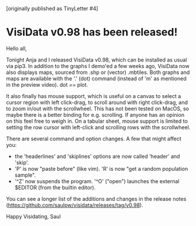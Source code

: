 [originally published as TinyLetter #4]

# VisiData v0.98 has been released!

Hello all,

Tonight Anja and I released VisiData v0.98, which can be installed as usual via pip3.  In addition to the graphs I demo'ed a few weeks ago, VisiData now also displays maps, sourced from .shp or (vector) .mbtiles.  Both graphs and maps are available with the '.' (dot) command (instead of 'm' as mentioned in the preview video).  dot == plot.

It also finally has mouse support, which is useful on a canvas to select a cursor region with left click-drag, to scroll around with right click-drag, and to zoom in/out with the scrollwheel.  This has not been tested on MacOS, so maybe there is a better binding for e.g. scrolling.  If anyone has an opinion on this feel free to weigh in.  On a tabular sheet, mouse support is limited to setting the row cursor with left-click and scrolling rows with the scrollwheel.

There are several command and option changes.   A few that might affect you:

- the 'headerlines' and 'skiplines' options are now called 'header' and 'skip'.
- 'P' is now "paste before" (like vim).  'R' is now "get a random population sample".
- '^Z' now suspends the program.  '^O' ("open") launches the external $EDITOR (from the builtin editor).

You can see a longer list of the additions and changes in the release notes (https://github.com/saulpw/visidata/releases/tag/v0.98).

Happy Visidating,
Saul
